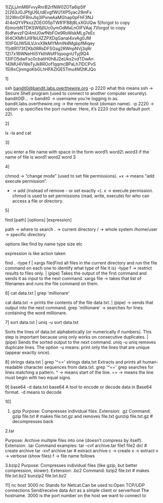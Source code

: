 1)ZjLjJmM6FvvyRnrB2rfNW0ZOTa6ip5If
2]263JGJPfgU6LtdEvgfWU1XP5yac29mFx
3)2WnrDFRmJIq3IPxneAaMGhap0pFhF3NJ
4)4oQYVPkxzZOEO05pTW81FB8j8LxXGUQw
5)forgot to copy 
6)morbNTDKSW6jIlUc0ymOdMaLnOlFVAaj
7)forgot to copy 
8)dfwvzFQi4mU0wfNbFOe9RoWskMLg7eEc
9)4CKMh1JI91bUIZZPXDqGanal4xvAg0JM
10)FGUW5ilLVJrxX9kMYMmlN4MgbpfMiqey
11)dtR173fZKb0RRsDFSGsg2RWnpNVj3qRr
12)7x16WNeHIi5YkIhWsfFIqoognUTyj9Q4
13)FO5dwFsc0cbaIiH0h8J2eUks2vdTDwAn
14)MU4VWeTyJk8ROof1qqmcBPaLh7lDCPvS
15)8xCjnmgoKbGLhHFAZlGE5Tmu4M2tKJQo


1] 

ssh bandit0@bandit.labs.overthewire.org -p 2220
what this means 
ssh → Secure Shell program (used to connect to another computer securely).
bandit0@... →
bandit0 → username you’re logging in as.
bandit.labs.overthewire.org → the remote host (domain name).
-p 2220 → option -p specifies the port number. Here, it’s 2220 (not the default port 22).

2]

ls -la and cat 


3]

you enter a file name with space in the form 
word1\ word2\ word3 if the name of file is word1 word2 word 3

4]

chmod → “change mode” (used to set file permissions).
+x → means “add execute permission”.
+ → add (instead of remove - or set exactly =).
x → execute permission.
chmod is used to set permissions (read, write, execute) for who can access a file or directory.

5]

find [path] [options] [expression]

path → where to search
. → current directory
/ → whole system
/home/user → specific directory

options like find by name type size etc

expression is like action taken 

find . -type f | xargs file(Find all files in the current directory and run the file command on each one to identify what type of file it is)
-type f → restrict results to files only.
| (pipe) Takes the output of the first command and sends it as input to the next command.
xargs file → takes that list of filenames and runs the file command on them.

6]
cat data.txt | grep 'millionare'

cat data.txt → prints the contents of the file data.txt.
| (pipe) → sends that output into the next command.
grep 'millionare' → searches for lines containing the word millionare.

7]
sort data.txt | uniq -u
sort data.txt

Sorts the lines of data.txt alphabetically (or numerically if numbers).
This step is important because uniq only works on consecutive duplicates.
| (pipe)
Sends the sorted output to the next command.
uniq -u
uniq removes duplicate lines.
The option -u means: print only the lines that are unique (appear exactly once).

8]
strings data.txt | grep '^=='
strings data.txt Extracts and prints all human-readable character sequences from data.txt.
grep '^=='
grep searches for lines matching a pattern.
^ → means start of the line.
== → means the line must begin with two equal signs.

9]
base64 -d data.txt
base64
A tool to encode or decode data in Base64 format.
-d means to decode 

10]
1. gzip
Purpose: Compresses individual files.
Extension: .gz
Command:
gzip file.txt       # makes file.txt.gz and removes file.txt
gunzip file.txt.gz  # decompresses back

2.tar

Purpose: Archive multiple files into one (doesn’t compress by itself).
Extension: .tar
Command examples:
tar -cvf archive.tar file1 file2 dir/   # create archive
tar -xvf archive.tar                    # extract archive
c → create
x → extract
v → verbose (show files)
f → file name follows

3.bzip2
Purpose: Compresses individual files (like gzip, but better compression, slower).
Extension: .bz2
Command:
bzip2 file.txt      # makes file.txt.bz2
bunzip2 file.txt.bz2

11]
nc host 3000
nc Stands for Netcat.Can be used to:Open TCP/UDP connections Send/receive data Act as a simple client or serverhost The hostname. 3000 is the port number on the host we want to connect to 

